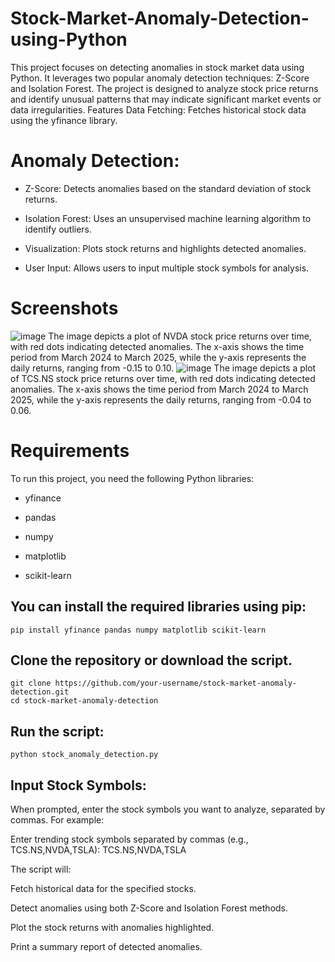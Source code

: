 # Stock-Market-Anomaly-Detection-using-Python
This project focuses on detecting anomalies in stock market data using Python. It leverages two popular anomaly detection techniques: Z-Score and Isolation Forest. The project is designed to analyze stock price returns and identify unusual patterns that may indicate significant market events or data irregularities.
Features
Data Fetching: Fetches historical stock data using the yfinance library.

# Anomaly Detection:

- Z-Score: Detects anomalies based on the standard deviation of stock returns.

- Isolation Forest: Uses an unsupervised machine learning algorithm to identify outliers.

- Visualization: Plots stock returns and highlights detected anomalies.

- User Input: Allows users to input multiple stock symbols for analysis.

# Screenshots
![image](https://github.com/user-attachments/assets/e9b2d5ad-71fc-4677-836c-040d77a953dd)
The image depicts a plot of NVDA stock price returns over time, with red dots indicating detected anomalies. The x-axis shows the time period from March 2024 to March 2025, while the y-axis represents the daily returns, ranging from -0.15 to 0.10.
![image](https://github.com/user-attachments/assets/5a563450-b0af-43fb-9f4e-f4f76d0768c3)
The image depicts a plot of TCS.NS stock price returns over time, with red dots indicating detected anomalies. The x-axis shows the time period from March 2024 to March 2025, while the y-axis represents the daily returns, ranging from -0.04 to 0.06.



# Requirements
To run this project, you need the following Python libraries:

- yfinance

- pandas

- numpy

- matplotlib

- scikit-learn

## You can install the required libraries using pip:

```
pip install yfinance pandas numpy matplotlib scikit-learn
```

## Clone the repository or download the script.
```
git clone https://github.com/your-username/stock-market-anomaly-detection.git
cd stock-market-anomaly-detection
```
## Run the script:

```
python stock_anomaly_detection.py
```
## Input Stock Symbols:

When prompted, enter the stock symbols you want to analyze, separated by commas. For example:

Enter trending stock symbols separated by commas (e.g., TCS.NS,NVDA,TSLA): TCS.NS,NVDA,TSLA

The script will:

Fetch historical data for the specified stocks.

Detect anomalies using both Z-Score and Isolation Forest methods.

Plot the stock returns with anomalies highlighted.

Print a summary report of detected anomalies.

